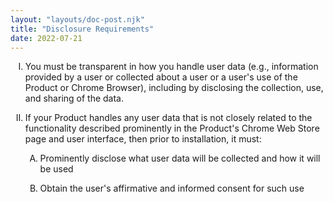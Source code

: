 ```yaml
---
layout: "layouts/doc-post.njk"
title: "Disclosure Requirements"
date: 2022-07-21
---
```


<!-- Atypical formatting is necessary to enable markdown formatting for LI contents -->
<ol type="I">
<li>

You must be transparent in how you handle user data (e.g., information provided by a user or
collected about a user or a user's use of the Product or Chrome Browser), including by disclosing
the collection, use, and sharing of the data.

</li>
<li>

If your Product handles any user data that is not closely related to the functionality described
prominently in the Product's Chrome Web Store page and user interface, then prior to installation,
it must:

<ol type="A">
<li>

Prominently disclose what user data will be collected and how it will be used

</li>
<li>

Obtain the user's affirmative and informed consent for such use

</li>
</ol>

</li>
</ol>

